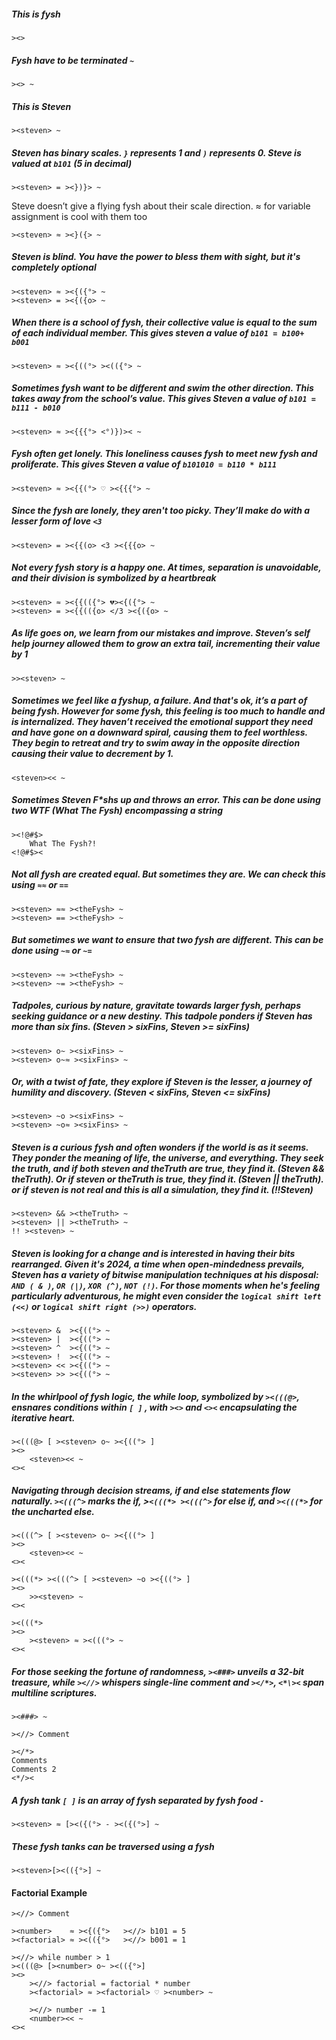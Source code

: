 ##### This is fysh
```
><> 
```

##### Fysh have to be terminated `~`
```
><> ~
```

##### This is Steven
```
><steven> ~
```

##### Steven has binary scales. ` } ` represents 1 and ` ) ` represents 0. Steve is valued at `b101` (5 in decimal)
```
><steven> = ><})}> ~
```
Steve doesn’t give a flying fysh about their scale direction. ≈ for variable assignment is cool with them too
```
><steven> ≈ ><}({> ~
```

##### Steven is blind. You have the power to bless them with sight, but it's completely optional
```
><steven> ≈ ><{({°> ~
><steven> = ><{({o> ~
```

##### When there is a school of fysh, their collective value is equal to the sum of each individual member. This gives steven a value of `b101 = b100+ b001`
```
><steven> ≈ ><{((°> ><(({°> ~ 
```

##### Sometimes fysh want to be different and swim the other direction. This takes away from the school’s value. This gives Steven a value of `b101 = b111 - b010`
```
><steven> ≈ ><{{{°> <°)})>< ~
```


##### Fysh often get lonely. This loneliness causes fysh to meet new fysh and proliferate. This gives Steven a value of `b101010 = b110 * b111`
```
><steven> ≈ ><{{(°> ♡ ><{{{°> ~
```


##### Since the fysh are lonely, they aren't too picky. They’ll make do with a lesser form of love `<3`
```
><steven> = ><{{(o> <3 ><{{{o> ~
```

##### Not every fysh story is a happy one. At times, separation is unavoidable, and their division is symbolized by a heartbreak
```
><steven> ≈ ><{{(({°> 💔><{({°> ~
><steven> = ><{{(({o> </3 ><{({o> ~
```

##### As life goes on, we learn from our mistakes and improve. Steven’s self help journey allowed them to grow an extra tail, incrementing their value by 1
```
>><steven> ~
```

##### Sometimes we feel like a fyshup, a failure. And that's ok, it’s a part of being fysh. However for some fysh, this feeling is too much to handle and is internalized. They haven’t received the emotional support they need and have gone on a downward spiral, causing them to feel worthless. They begin to retreat and try to swim away in the opposite direction causing their value to decrement by 1. 
```
<steven><< ~
```


##### Sometimes Steven F*shs up and throws an error. This can be done using two WTF (What The Fysh) encompassing a string
```
><!@#$>
	What The Fysh?! 
<!@#$><
```

##### Not all fysh are created equal. But sometimes they are. We can check this using `≈≈` or `==`
```
><steven> ≈≈ ><theFysh> ~
><steven> == ><theFysh> ~
```

##### But sometimes we want to ensure that two fysh are different. This can be done using `~≈` or `~=`
```
><steven> ~≈ ><theFysh> ~
><steven> ~= ><theFysh> ~
```

##### Tadpoles, curious by nature, gravitate towards larger fysh, perhaps seeking guidance or a new destiny. This tadpole ponders if Steven has more than six fins. (Steven > sixFins, Steven >= sixFins)
```
><steven> o~ ><sixFins> ~
><steven> o~≈ ><sixFins> ~
```

##### Or, with a twist of fate, they explore if Steven is the lesser, a journey of humility and discovery. (Steven < sixFins, Steven <= sixFins)
```
><steven> ~o ><sixFins> ~
><steven> ~o≈ ><sixFins> ~
```

##### Steven is a curious fysh and often wonders if the world is as it seems. They ponder the meaning of life, the universe, and everything. They seek the truth, and if both steven and theTruth are true, they find it. (Steven && theTruth). Or if steven or theTruth is true, they find it. (Steven || theTruth). or if steven is not real and this is all a simulation, they find it. (!!Steven)
```
><steven> && ><theTruth> ~
><steven> || ><theTruth> ~
!! ><steven> ~
```



##### Steven is looking for a change and is interested in having their bits rearranged. Given it's 2024, a time when open-mindedness prevails, Steven has a variety of bitwise manipulation techniques at his disposal: `AND ( & )`, `OR (|)`, `XOR (^)`, `NOT (!)`. For those moments when he's feeling particularly adventurous, he might even consider the `logical shift left (<<)` or `logical shift right (>>)` operators.
```
><steven> &  ><{((°> ~
><steven> |  ><{((°> ~
><steven> ^  ><{((°> ~
><steven> !  ><{((°> ~
><steven> << ><{((°> ~
><steven> >> ><{((°> ~
```

##### In the whirlpool of fysh logic, the while loop, symbolized by `><(((@>`, ensnares conditions within `[ ]` , with `><>` and `<><` encapsulating the iterative heart.
```
><(((@> [ ><steven> o~ ><{((°> ]
><>
	<steven><< ~
<><
```

##### Navigating through decision streams, if and else statements flow naturally. `><(((^>` marks the if, >`<(((*> ><(((^>` for else if, and `><(((*>` for the uncharted else.
```
><(((^> [ ><steven> o~ ><{((°> ]
><>
	<steven><< ~
<><

><(((*> ><(((^> [ ><steven> ~o ><{((°> ] 
><>
	>><steven> ~
<><

><(((*>
><>
	><steven> ≈ ><(((°> ~
<><
```

##### For those seeking the fortune of randomness, `><###>` unveils a 32-bit treasure, while `><//>` whispers single-line comment and `></*>`, `<*\><` span multiline scriptures.
```
><###> ~

><//> Comment 

></*>
Comments
Comments 2
<*/><
```

##### A fysh tank `[ ]` is an array of fysh separated by fysh food ` - `
```
><steven> ≈ [><({(°> - ><({(°>] ~
```

##### These fysh tanks can be traversed using a fysh
```
><steven>[><(({°>] ~
```


#### Factorial Example
```
><//> Comment

><number>    ≈ ><{({°>   ><//> b101 = 5
><factorial> ≈ ><(({°>   ><//> b001 = 1 

><//> while number > 1
><(((@> [><number> o~ ><(({°>]
><>
	><//> factorial = factorial * number
	><factorial> ≈ ><factorial> ♡ ><number> ~

	><//> number -= 1
	<number><< ~
<><
```
